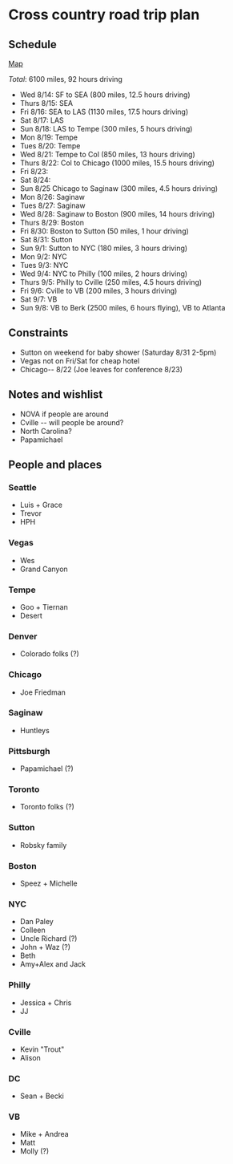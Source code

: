 # Cross country road trip plan

## Schedule

[Map](http://goo.gl/maps/ePE0O)

*Total*: 6100 miles, 92 hours driving

* Wed 8/14: SF to SEA (800 miles, 12.5 hours driving)
* Thurs 8/15: SEA
* Fri 8/16: SEA to LAS (1130 miles, 17.5 hours driving)
* Sat 8/17: LAS
* Sun 8/18: LAS to Tempe (300 miles, 5 hours driving)
* Mon 8/19: Tempe
* Tues 8/20: Tempe
* Wed 8/21: Tempe to Col (850 miles, 13 hours driving)
* Thurs 8/22: Col to Chicago (1000 miles, 15.5 hours driving)
* Fri 8/23: 
* Sat 8/24: 
* Sun 8/25 Chicago to Saginaw (300 miles, 4.5 hours driving)
* Mon 8/26: Saginaw
* Tues 8/27: Saginaw
* Wed 8/28: Saginaw to Boston (900 miles, 14 hours driving)
* Thurs 8/29: Boston
* Fri 8/30: Boston to Sutton (50 miles, 1 hour driving)
* Sat 8/31: Sutton
* Sun 9/1: Sutton to NYC (180 miles, 3 hours driving)
* Mon 9/2: NYC
* Tues 9/3: NYC
* Wed 9/4: NYC to Philly (100 miles, 2 hours driving)
* Thurs 9/5: Philly to Cville (250 miles, 4.5 hours driving)
* Fri 9/6: Cville to VB (200 miles, 3 hours driving)
* Sat 9/7: VB
* Sun 9/8: VB to Berk (2500 miles, 6 hours flying), VB to Atlanta
     

## Constraints
* Sutton on weekend for baby shower (Saturday 8/31 2-5pm)
* Vegas not on Fri/Sat for cheap hotel
* Chicago-- 8/22 (Joe leaves for conference 8/23)


## Notes and wishlist
* NOVA if people are around
* Cville -- will people be around?
* North Carolina?
* Papamichael

## People and places

### Seattle
* Luis + Grace
* Trevor
* HPH

### Vegas
* Wes
* Grand Canyon

### Tempe
* Goo + Tiernan
* Desert

### Denver
* Colorado folks (?)

### Chicago
* Joe Friedman

### Saginaw
* Huntleys

### Pittsburgh
* Papamichael (?)

### Toronto
* Toronto folks (?)

### Sutton
* Robsky family

### Boston
* Speez + Michelle

### NYC
* Dan Paley
* Colleen
* Uncle Richard (?)
* John + Waz (?)
* Beth
* Amy+Alex and Jack

### Philly
* Jessica + Chris
* JJ

### Cville
* Kevin "Trout"
* Alison

### DC
* Sean + Becki

### VB 
* Mike + Andrea
* Matt
* Molly (?)


